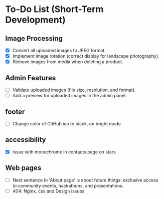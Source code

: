 # To-Do List (Short-Term Development)

## **Image Processing**
- [x] Convert all uploaded images to JPEG format.
- [x] Implement image rotation (correct display for landscape photography).
- [x] Remove images from media when deleting a product.

## **Admin Features**
- [ ] Validate uploaded images (file size, resolution, and format).
- [ ] Add a preview for uploaded images in the admin panel.

## **footer**
- [ ] Change color of GitHub ico to black, on bright mode

## **accessibility**
- [x] issue with monochrome in contacts page on stars

## **Web pages**
-[ ] Next sentence In 'About page' is about future things: exclusive access to community events, hackathons, and presentations.
-[ ] 404: Nginx, css and Design issues